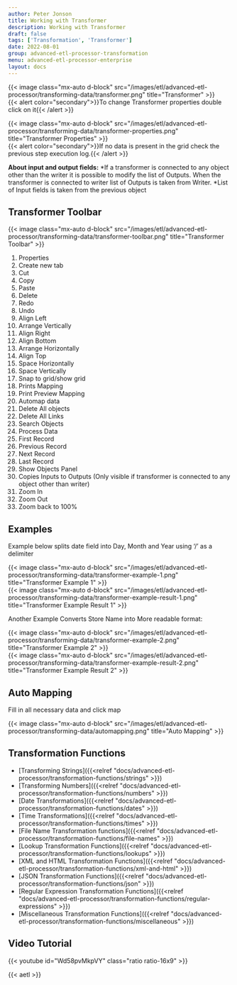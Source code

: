 ```yaml
---
author: Peter Jonson
title: Working with Transformer
description: Working with Transformer
draft: false
tags: ['Transformation', 'Transformer']
date: 2022-08-01
group: advanced-etl-processor-transformation
menu: advanced-etl-processor-enterprise
layout: docs
---
```


{{< image class="mx-auto d-block"  src="/images/etl/advanced-etl-processor/transforming-data/transformer.png" title="Transformer" >}}
\
{{< alert color="secondary">}}To change Transformer properties double click on it{{< /alert >}}

{{< image class="mx-auto d-block"  src="/images/etl/advanced-etl-processor/transforming-data/transformer-properties.png" title="Transformer Properties" >}}
\
{{< alert color="secondary">}}If no data is present in the grid check the previous step execution log.{{< /alert >}}

**About input and output fields:**
*If a transformer is connected to any object other than the writer it is possible to modify the list of Outputs. When the transformer is connected to writer list of Outputs is taken from Writer.
*List of Input fields is taken from the previous object

## Transformer Toolbar

{{< image class="mx-auto d-block"  src="/images/etl/advanced-etl-processor/transforming-data/transformer-toolbar.png" title="Transformer Toolbar" >}}

1. Properties
1. Create new tab
1. Cut
1. Copy
1. Paste
1. Delete
1. Redo
1. Undo
1. Align Left
1. Arrange Vertically
1. Align Right
1. Align Bottom
1. Arrange Horizontally
1. Align Top
1. Space Horizontally
1. Space Vertically
1. Snap to grid/show grid
1. Prints Mapping
1. Print Preview Mapping
1. Automap data
1. Delete All objects
1. Delete All Links
1. Search Objects
1. Process Data
1. First Record
1. Previous Record
1. Next Record
1. Last Record
1. Show Objects Panel
1. Copies Inputs to Outputs (Only visible if transformer is connected to any object other than writer)
1. Zoom In
1. Zoom Out
1. Zoom back to 100%

## Examples

Example below splits date field into Day, Month and Year using ‘/’ as a delimiter

{{< image class="mx-auto d-block"  src="/images/etl/advanced-etl-processor/transforming-data/transformer-example-1.png" title="Transformer Example 1" >}}
\
{{< image class="mx-auto d-block"  src="/images/etl/advanced-etl-processor/transforming-data/transformer-example-result-1.png" title="Transformer Example Result 1" >}}

Another Example Converts Store Name into More readable format:

{{< image class="mx-auto d-block"  src="/images/etl/advanced-etl-processor/transforming-data/transformer-example-2.png" title="Transformer Example 2" >}}
\
{{< image class="mx-auto d-block"  src="/images/etl/advanced-etl-processor/transforming-data/transformer-example-result-2.png" title="Transformer Example Result 2" >}}

## Auto Mapping

Fill in all necessary data and click map

{{< image class="mx-auto d-block"  src="/images/etl/advanced-etl-processor/transforming-data/automapping.png" title="Auto Mapping" >}}

## Transformation Functions

- [Transforming Strings]({{<relref "docs/advanced-etl-processor/transformation-functions/strings" >}})
- [Transforming Numbers]({{<relref "docs/advanced-etl-processor/transformation-functions/numbers" >}})
- [Date Transformations]({{<relref "docs/advanced-etl-processor/transformation-functions/dates" >}})
- [Time Transformations]({{<relref "docs/advanced-etl-processor/transformation-functions/times" >}})
- [File Name Transformation functions]({{<relref "docs/advanced-etl-processor/transformation-functions/file-names" >}})
- [Lookup Transformation Functions]({{<relref "docs/advanced-etl-processor/transformation-functions/lookups" >}})
- [XML and HTML Transformation Functions]({{<relref "docs/advanced-etl-processor/transformation-functions/xml-and-html" >}})
- [JSON Transformation Functions]({{<relref "docs/advanced-etl-processor/transformation-functions/json" >}})
- [Regular Expression Transformation Functions]({{<relref "docs/advanced-etl-processor/transformation-functions/regular-expressions" >}})
- [Miscellaneous Transformation Functions]({{<relref "docs/advanced-etl-processor/transformation-functions/miscellaneous" >}})

## Video Tutorial

{{< youtube id="Wd58pvMkpVY" class="ratio ratio-16x9" >}}

{{< aetl >}}
